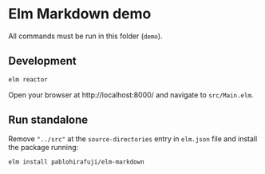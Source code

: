 # Elm Markdown demo

All commands must be run in this folder (`demo`).

## Development

```sh
elm reactor
```

Open your browser at http://localhost:8000/ and navigate to `src/Main.elm`.


## Run standalone

Remove `"../src"` at the `source-directories` entry in `elm.json` file and install the package running:

```sh
elm install pablohirafuji/elm-markdown
```
